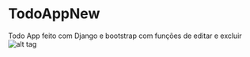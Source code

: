 # TodoAppNew
Todo App feito com Django e bootstrap com funções de editar e excluir
![alt tag](https://user-images.githubusercontent.com/64232807/162094090-9fbccf2b-29e5-4ea0-8000-1a9d77cd6071.PNG)
